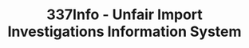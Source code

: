 ---
bigquery: https://console.cloud.google.com/bigquery?p=patents-public-data&d=usitc_investigations&page=dataset&project=sheets-management-319211
citation: US International Trade Commission 337Info Unfair Import Investigations Information
  System
contributors: US International Trade Comission
cost: None
description: US International Trade Commission 337Info Unfair Import Investigations
  Information System contains data on investigations done under Section 337. Section
  337 declares the infringement of certain statutory intellectual property rights
  and other forms of unfair competition in import trade to be unlawful practices.
  Most Section 337 investigations involve allegations of patent or registered trademark
  infringement.
documentation: FAQ and tutorial available on the site
last_edit: Mon, 04 Apr 2022 19:10:40 GMT
location: https://pubapps2.usitc.gov/337external/
maintained_by: US International Trade Comission
schema_fields: '[''finalDetViolation'', ''invUnfairAct'', ''patentNumbers'', ''complainant'',
  ''lastUpdated'', ''currentStatus'', ''actualStartDateEvidHear'', ''dateCreated'',
  ''internalRemand'', ''startDateMarkmanHearing'', ''targetDate'', ''actualEndDateEvidHear'',
  ''htsNumbers'', ''finalIdOnViolationIssue'', ''currentActiveALJ'', ''title'', ''finalDetNoViolation'',
  ''docketNo'', ''patentNumber'', ''reportingRequirements'', ''dateComplaintFiled'',
  ''teoReliefGranted'', ''ouiiParticipation'', ''respondent'', ''trademarkNumbers'',
  ''teoIdIssueDate'', ''endDateMarkmanHearing'', ''ouiiAttorney'', ''scheduledStartDateEvidHear'',
  ''teoIdDueDate'', ''markmanHearing'', ''scheduledEndDateEvidHear'', ''investigationNo'',
  ''gcAttorney'', ''aljAssigned'', ''dateOfPublicationFrNotice'', ''publication_number'',
  ''finalIdOnViolationDue'', ''investigationType'', ''issueDateOtherNonFinal'', ''teoProceedingInvolved'',
  ''investigationTermDate'', ''cafcAppeals'', ''copyrightNumbers'', ''id'']'
shortname: unfair_import_investigations
tags:
- import
- legal
- trade
timeframe: 2008-2021 (prior to 2008 downloadable as a JSON file)
title: 337Info - Unfair Import Investigations Information System
uuid: 2721f5ec-e599-4890-9265-9706719fc71e
---